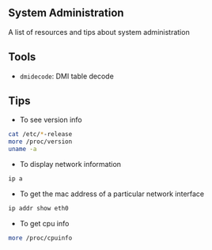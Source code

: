 ## System Administration
A list of resources and tips about system administration

## Tools
* `dmidecode`: DMI table decode

## Tips
* To see version info
```bash
cat /etc/*-release
more /proc/version
uname -a
```

* To display network information
```bash
ip a
```

* To get the mac address of a particular network interface
```bash
ip addr show eth0
```

* To get cpu info
```bash
more /proc/cpuinfo
```
